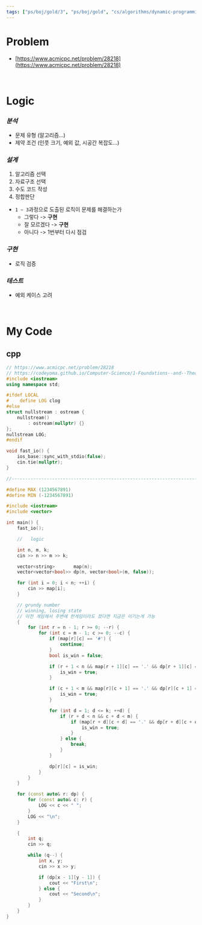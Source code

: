 ```yaml
---
tags: ["ps/boj/gold/3", "ps/boj/gold", "cs/algorithms/dynamic-programming/ps","cs/algorithms/game-theory/ps"]
---
```


# Problem
- [https://www.acmicpc.net/problem/28218](https://www.acmicpc.net/problem/28218)

<br/>

# Logic

### *분석*
- 문제 유형 (알고리즘...)
- 제약 조건 (인풋 크기, 예외 값, 시공간 복잡도...)

### *설계*
1. 알고리즘 선택
2. 자료구조 선택
3. 수도 코드 작성
4. 정합판단
  - `1 ~ 3`과정으로 도출된 로직이 문제를 해결하는가
    - 그렇다 -> **구현**
    - 잘 모르겠다 -> **구현**
    - 아니다 -> 1번부터 다시 점검

### *구현*
- 로직 검증

### *테스트*
- 예외 케이스 고려

<br/>

# My Code
## cpp
```cpp title="boj/28218.cpp"
// https://www.acmicpc.net/problem/28218
// https://codeyoma.github.io/Computer-Science/1-Foundations--and--Theory/Algorithms/ps/boj/28218/28218
#include <iostream>
using namespace std;

#ifdef LOCAL
#    define LOG clog
#else
struct nullstream : ostream {
    nullstream()
        : ostream(nullptr) {}
};
nullstream LOG;
#endif

void fast_io() {
    ios_base::sync_with_stdio(false);
    cin.tie(nullptr);
}

//--------------------------------------------------------------------------------------------------

#define MAX (1234567891)
#define MIN (-1234567891)

#include <iostream>
#include <vector>

int main() {
    fast_io();

    //   logic

    int n, m, k;
    cin >> n >> m >> k;

    vector<string>       map(n);
    vector<vector<bool>> dp(n, vector<bool>(m, false));

    for (int i = 0; i < n; ++i) {
        cin >> map[i];
    }

    // grundy number
    // winning, losing state
    // 이전 게임에서 주변에 한게임이라도 졌다면 지금은 이기는게 가능
    {
        for (int r = n - 1; r >= 0; --r) {
            for (int c = m - 1; c >= 0; --c) {
                if (map[r][c] == '#') {
                    continue;
                }
                bool is_win = false;

                if (r + 1 < n && map[r + 1][c] == '.' && dp[r + 1][c] == false) {
                    is_win = true;
                }

                if (c + 1 < m && map[r][c + 1] == '.' && dp[r][c + 1] == false) {
                    is_win = true;
                }

                for (int d = 1; d <= k; ++d) {
                    if (r + d < n && c + d < m) {
                        if (map[r + d][c + d] == '.' && dp[r + d][c + d] == false) {
                            is_win = true;
                        }
                    } else {
                        break;
                    }
                }

                dp[r][c] = is_win;
            }
        }
    }

    for (const auto& r: dp) {
        for (const auto& c: r) {
            LOG << c << " ";
        }
        LOG << "\n";
    }

    {
        int q;
        cin >> q;

        while (q--) {
            int x, y;
            cin >> x >> y;

            if (dp[x - 1][y - 1]) {
                cout << "First\n";
            } else {
                cout << "Second\n";
            }
        }
    }
}

```

